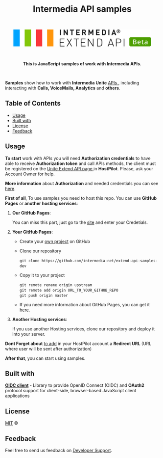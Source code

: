 
<h1 align="center"> Intermedia API samples </h1> <br>
<p align="center">
  <a href="https://developer.intermedia.com/">
    <img alt="Intermedia" title="Intermedia" src="https://github.com/GeorgeGevorkyan/EXT/blob/master/logo-beta.svg" width="450">
  </a>
</p>
<br>
<p align="center">
  <strong>This is JavaScript samples of work with Intermedia APIs.</strong>
</p>
<br>
<p>
  <strong>Samples</strong> show how to work with <strong>Intermedia Unite</strong> <a href = "https://developer.intermedia.com/index.html"> APIs </a>, including interacting with <strong>Calls, VoiceMails, Analytics</strong> and  <strong>others</strong>.
</p>

## Table of Contents

* [Usage](#Usage)
* [Built with](#Built-with)
* [License](#License)
* [Feedback](#Feedback)


## Usage

   **To start** work with APIs you will need **Authorization credentials** to have able to receive **Authorization token** and call APIs methods, the client must be registered      on the <a href ="https://kb.intermedia.net/article/63780"> Unite Extend API page </a> in **HostPilot**. Please, ask your Account Owner for help.

   **More information** about **Authorization** and needed credentials you can see <a href ="https://developer.intermedia.com/api/spec/calling/index.html#dev-guide-auth-            guide">here</a>.

  **First of all**, To use samples you need to host this repo. You can use **GitHub Pages** or **another hosting services**:
  1. **Our GitHub Pages**:
  
      You can miss this part, just go to the [site]() and enter your Credetials.
     
  2. **Your GitHub Pages**:    
      * Create your [own project](https://docs.github.com/en/get-started/quickstart/create-a-repo) on GitHub
      
      * Clone our repository
            
        `git clone https://github.com/intermedia-net/extend-api-samples-dev`
      * Copy it to your project
             
        `git remote rename origin upstream`     
        `git remote add origin URL_TO_YOUR_GITHUB_REPO`     
        `git push origin master`
      * If you need more information about GitHub Pages, you can get it [here](https://docs.github.com/en/pages).
  
  3. **Another Hosting services**:
  
      If you use another Hosting services, clone our repository and deploy it into your server.


**Dont Forget about** [to add](https://kb.intermedia.net/article/63780) in your HostPilot account a **Redirect URL** (URL where user will be sent after authorization)
  
  
**After that**, you can start using samples.


## Built with
  [**OIDC client**](https://github.com/IdentityModel/oidc-client-js) - Library to provide OpenID Connect (OIDC) and **OAuth2** protocol support for client-side, browser-based JavaScript client applications

## License
  [MIT](https://github.com/intermedia-net/extend-api-samples-dev/blob/main/LICENSE) :copyright:

## Feedback
  Feel free to send us feedback on [Developer Support](https://developer.intermedia.com/articles/feedback.html). 

